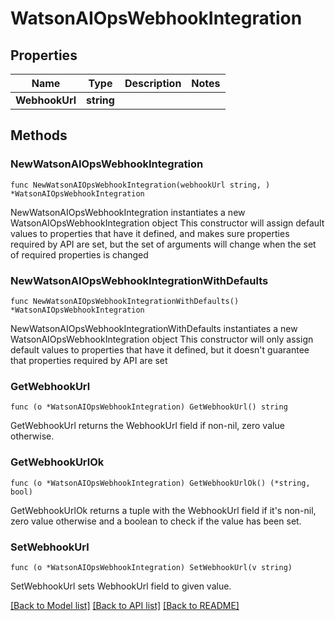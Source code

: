 # WatsonAIOpsWebhookIntegration

## Properties

Name | Type | Description | Notes
------------ | ------------- | ------------- | -------------
**WebhookUrl** | **string** |  | 

## Methods

### NewWatsonAIOpsWebhookIntegration

`func NewWatsonAIOpsWebhookIntegration(webhookUrl string, ) *WatsonAIOpsWebhookIntegration`

NewWatsonAIOpsWebhookIntegration instantiates a new WatsonAIOpsWebhookIntegration object
This constructor will assign default values to properties that have it defined,
and makes sure properties required by API are set, but the set of arguments
will change when the set of required properties is changed

### NewWatsonAIOpsWebhookIntegrationWithDefaults

`func NewWatsonAIOpsWebhookIntegrationWithDefaults() *WatsonAIOpsWebhookIntegration`

NewWatsonAIOpsWebhookIntegrationWithDefaults instantiates a new WatsonAIOpsWebhookIntegration object
This constructor will only assign default values to properties that have it defined,
but it doesn't guarantee that properties required by API are set

### GetWebhookUrl

`func (o *WatsonAIOpsWebhookIntegration) GetWebhookUrl() string`

GetWebhookUrl returns the WebhookUrl field if non-nil, zero value otherwise.

### GetWebhookUrlOk

`func (o *WatsonAIOpsWebhookIntegration) GetWebhookUrlOk() (*string, bool)`

GetWebhookUrlOk returns a tuple with the WebhookUrl field if it's non-nil, zero value otherwise
and a boolean to check if the value has been set.

### SetWebhookUrl

`func (o *WatsonAIOpsWebhookIntegration) SetWebhookUrl(v string)`

SetWebhookUrl sets WebhookUrl field to given value.



[[Back to Model list]](../README.md#documentation-for-models) [[Back to API list]](../README.md#documentation-for-api-endpoints) [[Back to README]](../README.md)


